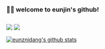 <div align="left">
  
  ### 🙌🏻 welcome to eunjin's github!
  ##    
</div>

<a href="https://eunjinee.tistory.com" target="_blank"><img src="https://img.shields.io/badge/tistory-FBEFFB?style=flat-square&logo=apachespark&logoColor=black"/></a>
<a href="https://www.instagram.com/eunznidang" target="_blank"><img src="https://img.shields.io/badge/instagram-FBEFFB?style=flat-square&logo=instagram&logoColor=black"/></a>

<div>
  
[![eunznidang's github stats](https://github-readme-stats.vercel.app/api/top-langs/?username=eunznidang&show_icons=true&hide_border=true&title_color=004386&icon_color=004386&layout=compact)](https://github.com/eunznidang)

</div>
